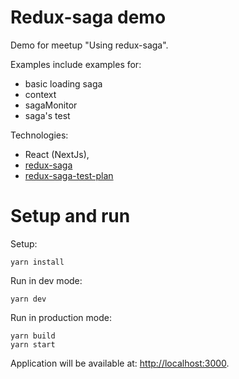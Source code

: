 # Redux-saga demo

Demo for meetup "Using redux-saga".

Examples include examples for:

- basic loading saga
- context
- sagaMonitor
- saga's test

Technologies:

- React (NextJs),
- [redux-saga](https://redux-saga.js.org/)
- [redux-saga-test-plan](https://github.com/jfairbank/redux-saga-test-plan)


# Setup and run

Setup:

```
yarn install
```

Run in dev mode: 

```
yarn dev
```

Run in production mode:

```
yarn build
yarn start
```

Application will be available at: [http://localhost:3000](http://localhost:3000).
